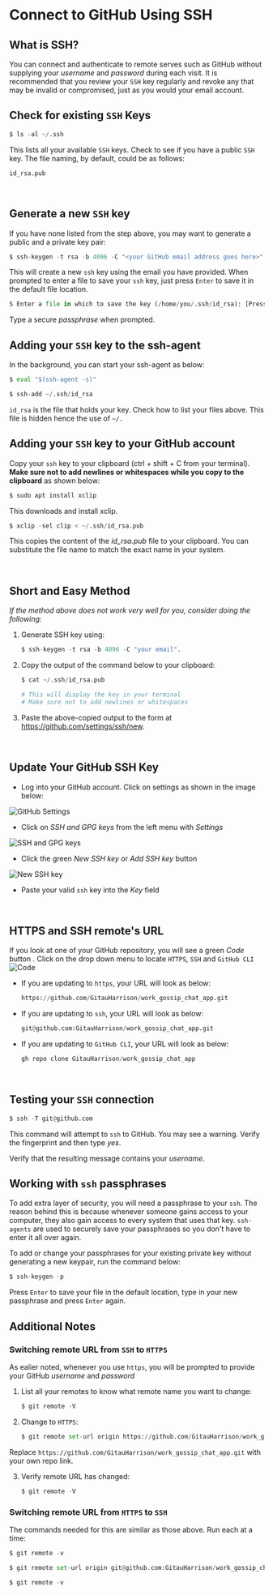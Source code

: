 # Connect to GitHub Using SSH

## What is SSH?

You can connect and authenticate to remote serves such as GitHub without supplying your _username_ and _password_ during each visit. It is recommended that you review your `SSH` key regularly and revoke any that may be invalid or compromised, just as you would your email account.
<br>

## Check for existing `SSH` Keys

```python
$ ls -al ~/.ssh
```

This lists all your available `SSH` keys. Check to see if you have a public `SSH` key. The file naming, by default, could be as follows:

```
id_rsa.pub
```
<br>

## Generate a  new `SSH` key

If you have none listed from the step above, you may want to generate a public and a private key pair:

```python
$ ssh-keygen -t rsa -b 4096 -C "<your GitHub email address goes here>"
```
This will create a new `ssh` key using the email you have provided. When prompted to enter a file to save your `ssh` key, just press `Enter` to save it in the default file location.

```python
S Enter a file in which to save the key (/home/you/.ssh/id_rsa): [Press enter]
```
Type a secure _passphrase_ when prompted.
<br>

## Adding your `SSH` key to the ssh-agent

In the background, you can start your ssh-agent as below:

```python
$ eval "$(ssh-agent -s)"
```

```python
$ ssh-add ~/.ssh/id_rsa
```

`id_rsa` is the file that holds your key. Check how to list your files above. This file is hidden hence the use of `~/.`
<br>

## Adding your `SSH` key to your GitHub account

Copy your `ssh` key to your clipboard (ctrl + shift + C from your terminal). **Make sure not to add newlines or whitespaces while you copy to the clipboard** as  shown below:

```python
$ sudo apt install xclip
```
This downloads and install xclip.

```python
$ xclip -sel clip < ~/.ssh/id_rsa.pub
```
This copies the content of the _id_rsa.pub_ file to your clipboard. You can substitute the file name to match the exact name in your system.

<br>

## Short and Easy Method

_If the method above does not work very well for you, consider doing the following:_

1. Generate SSH key using:
    ```python
    $ ssh-keygen -t rsa -b 4096 -C "your email".
    ```
2. Copy the output of the command below to your clipboard: 
    ```python
    $ cat ~/.ssh/id_rsa.pub

    # This will display the key in your terminal
    # Make sure not to add newlines or whitespaces
    ```
3. Paste the above-copied output to the form at https://github.com/settings/ssh/new.
<br>

## Update Your GitHub SSH Key

* Log into your GitHub account. Click on settings as shown in the image below:<br>

![GitHub Settings](/images/github_settings.png)
<br>

* Click on _SSH and GPG keys_ from the left menu with _Settings_<br>

![SSH and GPG keys](/images/ssh_gpa_keys.png)
<br>
* Click the green _New SSH key_ or _Add SSH key_ button<br>

![New SSH key](/images/new_ssh.png)

* Paste your valid `ssh` key into the _Key_ field
<br>

## HTTPS and SSH remote's URL

If you look at one of your GitHub repository, you will see a green _Code_ button . Click on the drop down menu to locate `HTTPS`, `SSH` and `GitHub CLI`
![Code](/images/https_ssh.png)

* If you are updating to `https`, your URL will look as below:
    ```python
    https://github.com/GitauHarrison/work_gossip_chat_app.git
    ```
* If you are updating to `ssh`, your URL will look as below:
    ```python
    git@github.com:GitauHarrison/work_gossip_chat_app.git
    ```
* If you are updating to `GitHub CLI`, your URL will look as below:
    ```python
    gh repo clone GitauHarrison/work_gossip_chat_app 
    ```
<br>

## Testing your `SSH` connection

```python
$ ssh -T git@github.com
```
This command will attempt to `ssh` to GitHub. You may see a warning. Verify the fingerprint  and then type _yes_.

Verify that the resulting message contains your _username_.
<br>

## Working with `ssh` passphrases

To add extra layer of security, you will need a passphrase to your `ssh`. The reason behind this is because whenever someone gains access to your computer, they also gain access to every system that uses that key. `ssh-agents` are used to securely save your passphrases so you don't have to enter it all over again.

To add or change your passphrases for your existing private key without generating a new keypair, run the command below:

```python
$ ssh-keygen -p
```
Press `Enter` to save your file in the default location, type in your new passphrase and press `Enter` again.
<br>

## Additional Notes

### Switching remote URL from `SSH` to `HTTPS`

As ealier noted, whenever you use `https`, you will be prompted to provide your GitHub _username_ and _password_

1. List all your remotes to know what remote name you want to change:
    ```python
    $ git remote -V
    ```

2. Change to `HTTPS`:
    ```python
    $ git remote set-url origin https://github.com/GitauHarrison/work_gossip_chat_app.git
    ```
Replace `https://github.com/GitauHarrison/work_gossip_chat_app.git` with your own repo link.

3. Verify remote URL has changed:
    ```python
    $ git remote -V
    ```

### Switching remote URL from `HTTPS` to `SSH`

The commands needed for this are similar as those above. Run each at a time:

```python
$ git remote -v

$ git remote set-url origin git@github.com:GitauHarrison/work_gossip_chat_app.git

$ git remote -v
```
